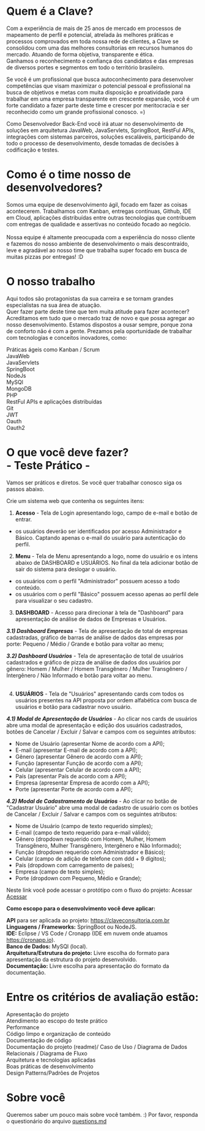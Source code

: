 # Quem é a Clave?
Com a experiência de mais de 25 anos de mercado em processos de mapeamento de perfil e potencial, atrelada às melhores práticas e processos comprovados em toda nossa rede de clientes, a Clave se consolidou com uma das melhores consultorias em recursos humanos do mercado. Atuando de forma objetiva, transparente e ética. <br>
Ganhamos o reconhecimento e confiança dos candidatos e das empresas de diversos portes e segmentos em todo o território brasileiro.

Se você é um profissional que busca autoconhecimento para desenvolver competências que visam maximizar o potencial pessoal e profissional na busca de objetivos e metas com muita disposição e proatividade para trabalhar em uma empresa transparente em crescente expansão, você é um forte candidato a fazer parte deste time e crescer por meritocracia e ser reconhecido como um grande profissional conosco. =)

Como Desenvolvedor Back-End você irá atuar no desenvolvimento de soluções em arquitetura JavaWeb, JavaServlets, SpringBoot, RestFul APIs, integrações com sistemas parceiros, soluções escaláveis, participando de todo o processo de desenvolvimento, desde tomadas de decisões à codificação e testes.

# Como é o time nosso de desenvolvedores?
Somos uma equipe de desenvolvimento ágil, focado em fazer as coisas acontecerem. Trabalhamos com Kanban, entregas contínuas, Github, IDE em Cloud, aplicações distribuídas entre outras tecnologias que contribuem com entregas de qualidade e assertivas no conteúdo focado ao negócio.<br><br>
Nossa equipe é altamente preocupada com a experiência do nosso cliente e fazemos do nosso ambiente de desenvolvimento o mais descontraído, leve e agradável ao nosso time que trabalha super focado em busca de muitas pizzas por entregas! :D

# O nosso trabalho
Aqui todos são protagonistas da sua carreira e se tornam grandes especialistas na sua área de atuação. <br>
Quer fazer parte deste time que tem muita atitude para fazer acontecer? <br>
Acreditamos em tudo que o mercado traz de novo e que possa agregar ao nosso desenvolvimento. Estamos dispostos a ousar sempre, porque zona de conforto não é com a gente.
Prezamos pela oportunidade de trabalhar com tecnologias e conceitos inovadores, como:

Práticas ágeis como Kanban / Scrum<br>
JavaWeb<br>
JavaServlets<br>
SpringBoot<br>
NodeJs<br>
MySQl<br>
MongoDB<br>
PHP<br>
RestFul APIs e aplicações distribuídas<br>
Git<br>
JWT<br>
Oauth<br>
Oauth2<br>

# O que você deve fazer? <br>- Teste Prático -
Vamos ser práticos e diretos. Se você quer trabalhar conosco siga os passos abaixo.

Crie um sistema web que contenha os seguintes itens:

1) <b>Acesso</b> - Tela de Login apresentando logo, campo de e-mail e botão de entrar.
- os usuários deverão ser identificados por acesso Administrador e Básico. Captando apenas o e-mail do usuário para autenticação do perfil.<br>

2) <b>Menu</b> - Tela de Menu apresentando a logo, nome do usuário e os intens abaixo de DASHBOARD e USUÁRIOS. No final da tela adicionar botão de sair do sistema para deslogar o usuário.
- os usuários com o perfil "Administrador" possuem acesso a todo conteúdo.
- os usuários com o perfil "Básico" possuem acesso apenas ao perfil dele para visualizar o seu cadastro.<br>

3) <b>DASHBOARD</b> - Acesso para direcionar à tela de "Dashboard" para apresentação de análise de dados de Empresas e Usuários.

<b><i>3.1) Dashboard Empresas</i></b> - Tela de apresentação de total de empresas cadastradas, gráfico de barras de análise de dados das empresas por porte: Pequeno / Médio / Grande e botão para voltar ao menu; <br>

<b><i>3.2) Dashboard Usuários</i></b> - Tela de apresentação de total de usuários cadastrados e gráfico de pizza de análise de dados dos usuários por gênero: Homem / Mulher / Homem Transgênero / Mulher Transgênero / Intergênero / Não Informado  e botão para voltar ao menu.<br><br>

4) <b>USUÁRIOS</b> - Tela de "Usuários" apresentando cards com todos os usuários presentes na API proposta por ordem alfabética com busca de usuários e botão para cadastrar novo usuário.<br>

<b><i>4.1) Modal de Apresentação de Usuários</i></b> - Ao clicar nos cards de usuários abre uma modal de apresentação e edição dos usuários cadastrados, botões de Cancelar / Excluir / Salvar e campos com os seguintes atributos: <br>
- Nome de Usuário (apresentar Nome de acordo com a API);<br>
- E-mail (apresentar E-mail de acordo com a API);<br>
- Gênero (apresentar Gênero de acordo com a API);<br>
- Função (apresentar Função de acordo com a API);<br>
- Celular (apresentar Celular de acordo com a API);<br> 
- País (apresentar País de acordo com a API);<br>
- Empresa (apresentar Empresa de acordo com a API);<br>
- Porte (apresentar Porte de acordo com a API);<br>

<b><i>4.2) Modal de Cadastramento de Usuários</i></b> - Ao clicar no botão de "Cadastrar Usuário" abre uma modal de cadastro de usuário com os botões de Cancelar / Excluir / Salvar e campos com os seguintes atributos: <br>
- Nome de Usuário (campo de texto requerido simples);<br>
- E-mail (campo de texto requerido para e-mail válido);<br>
- Gênero (dropdown requerido  com Homem, Mulher, Homem Transgênero, Mulher Transgênero, Intergênero e Não Informado);<br>
- Função (dropdown requerido com Administrador e Básico);<br>
- Celular (campo de adição de telefone com ddd + 9 dígitos);<br> 
- País (dropdown com carregamento de países);<br>
- Empresa (campo de texto simples);<br>
- Porte (dropdown com Pequeno, Médio e Grande);<br>

Neste link você pode acessar o protótipo com o fluxo do projeto: Acessar <a href="https://www.claveconsultoria.com.br/wp-content/uploads/2021/03/Prototipo-Teste-pratico-Front-End.png"> Acessar</a>

<b>Como escopo para o desenvolvimento você deve aplicar:</b>

<b>API</b> para ser aplicada ao projeto: https://claveconsultoria.com.br<br>
<b>Linguagens / Frameworks:</b> SpringBoot ou NodeJS.<br>
<b>IDE:</b> Eclipse / VS Code / Cronapp (IDE em nuvem onde atuamos https://cronapp.io).<br>
<b>Banco de Dados:</b> MySQl (local).<br>
<b>Arquitetura/Estrutura do projeto:</b> Livre escolha do formato para apresentação da estrutura do projeto desenvolvido.<br>
<b>Documentação:</b> Livre escolha para apresentação do formato da documentação.<br>

# Entre os critérios de avaliação estão:

Apresentação do projeto<br>
Atendimento ao escopo do teste prático<br>
Performance<br>
Código limpo e organização de conteúdo<br>
Documentação de código<br>
Documentação do projeto (readme)/ Caso de Uso / Diagrama de Dados Relacionais / Diagrama de Fluxo<br>
Arquitetura e tecnologias aplicadas<br>
Boas práticas de desenvolvimento<br>
Design Patterns/Padrões de Projetos


# Sobre você
Queremos saber um pouco mais sobre você também. :) Por favor, responda o questionário do arquivo <a href="https://github.com/DesenvolvimentoClave/teste-pratico-back-end/blob/main/questions.md"> questions.md</a>
